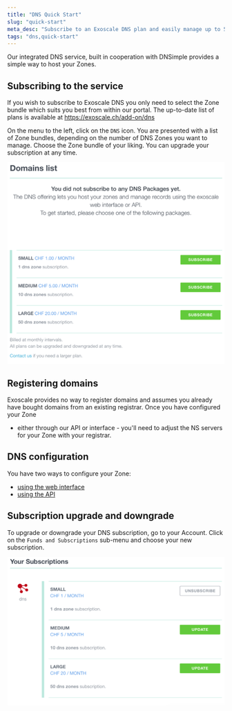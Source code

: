 ```yaml
---
title: "DNS Quick Start"
slug: "quick-start"
meta_desc: "Subscribe to an Exoscale DNS plan and easily manage up to 50 Zones either from our web interface or from the API. Be sure to register a domain beforehand"
tags: "dns,quick-start"
---
```


Our integrated DNS service, built in cooperation with DNSimple provides a
simple way to host your Zones.

## Subscribing to the service

If you wish to subscribe to Exoscale DNS you only need to select the
Zone bundle which suits you best from within our portal. The up-to-date list of
plans is available at https://exoscale.ch/add-on/dns

On the menu to the left, click on the `DNS` icon. You are presented with a list
of Zone bundles, depending on the number of DNS Zones you want to manage.
Choose the Zone bundle of your liking. You can upgrade your subscription at
any time.

![List of zone bundles](../img/dns/zone-bundles.png)

## Registering domains

Exoscale provides no way to register domains and assumes you already have
bought domains from an existing registrar. Once you have configured your Zone
- either through our API or interface - you'll need to adjust the
NS servers for your Zone with your registrar.

## DNS configuration

You have two ways to configure your Zone:

* [using the web interface](/documentation/dns/configuration-examples)
* [using the API](/documentation/dns/api-examples)

## Subscription upgrade and downgrade

To upgrade or downgrade your DNS subscription, go to your Account.
Click on the `Funds and Subscriptions` sub-menu and choose your
new subscription.

![DNS Subscription upgrade](../img/dns/dns-subscription-upgrade.png)
